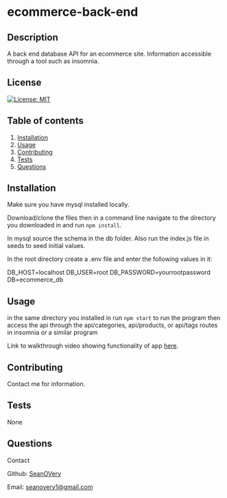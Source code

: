 # ecommerce-back-end
  ## Description
  
  A back end database API for an ecommerce site. Information accessible through a tool such as insomnia.
  
  ## License
  [![License: MIT](https://img.shields.io/badge/License-MIT-yellow.svg)](https://opensource.org/licenses/MIT)
  
  ## Table of contents
  1. [Installation](#Installation)
  2. [Usage](#Usage)
  3. [Contributing](#Contributing)
  4. [Tests](#Tests)
  5. [Questions](#Questions)
  ## Installation
  Make sure you have mysql installed locally.
  
  Download/clone the files then in a command line navigate to the directory you downloaded in and run ```npm install```.
  
  In mysql source the schema in the db folder. Also run the index.js file in seeds to seed initial values.

  In the root directory create a .env file and enter the following values in it:

  DB_HOST=localhost
  DB_USER=root
  DB_PASSWORD=yourrootpassword
  DB=ecommerce_db

  ## Usage
  
  in the same directory you installed in run ```npm start``` to run the program then access the api through the api/categories, api/products, or api/tags routes in insomnia or a similar program

  Link to walkthrough video showing functionality of app [here](https://streamable.com/norkc2).

  ## Contributing
  
  Contact me for information.

  ## Tests
  
  None

  ## Questions
  Contact

  Github: [SeanOVery](https://github.com/SeanOVery)

  Email: seanovery1@gmail.com